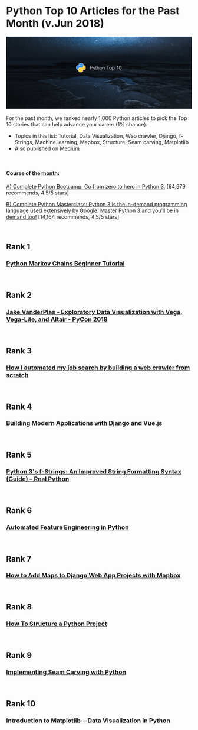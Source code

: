 # Python Top 10 Articles for the Past Month (v.Jun 2018)

<img src="june-python-top10.jpg" width="800" alt="Mybridge"></a>

For the past month, we ranked nearly 1,000 Python articles to pick the Top 10 stories that can help advance your career (1% chance).
 
* Topics in this list: Tutorial, Data Visualization, Web crawler, Django, f-Strings, Machine learning, Mapbox, Structure, Seam carving, Matplotlib
* Also published on [Medium](https://goo.gl/D1LzYj)

<br>

#### Course of the month:

[A) Complete Python Bootcamp: Go from zero to hero in Python 3.](http://bit.ly/2sK337a) [64,979 recommends, 4.5/5 stars]

[B) Complete Python Masterclass: Python 3 is the in-demand programming language used extensively by Google. Master Python 3 and you’ll be in demand too!](http://bit.ly/2MkJAzM) [14,164 recommends, 4.5/5 stars]

<br>

## Rank 1
### [Python Markov Chains Beginner Tutorial](https://www.datacamp.com/community/tutorials/markov-chains-python-tutorial?utm_source=mybridge&utm_medium=blog&utm_campaign=read_more)


<br>

## Rank 2
### [Jake VanderPlas - Exploratory Data Visualization with Vega, Vega-Lite, and Altair - PyCon 2018](https://www.youtube.com/watch?v=ms29ZPUKxbU?utm_source=mybridge&utm_medium=blog&utm_campaign=read_more)


<br>

## Rank 3
### [How I automated my job search by building a web crawler from scratch](https://medium.freecodecamp.org/how-i-built-a-web-crawler-to-automate-my-job-search-f825fb5af718?utm_source=mybridge&utm_medium=blog&utm_campaign=read_more)


<br>

## Rank 4
### [Building Modern Applications with Django and Vue.js](https://auth0.com/blog/building-modern-applications-with-django-and-vuejs?utm_source=mybridge&utm_medium=blog&utm_campaign=read_more)


<br>

## Rank 5
### [Python 3's f-Strings: An Improved String Formatting Syntax (Guide) – Real Python](https://realpython.com/python-f-strings?utm_source=mybridge&utm_medium=blog&utm_campaign=read_more)


<br>

## Rank 6
### [Automated Feature Engineering in Python](https://towardsdatascience.com/automated-feature-engineering-in-python-99baf11cc219?utm_source=mybridge&utm_medium=blog&utm_campaign=read_more)


<br>

## Rank 7
### [How to Add Maps to Django Web App Projects with Mapbox](https://www.fullstackpython.com/blog/maps-django-web-applications-projects-mapbox.html?utm_source=mybridge&utm_medium=blog&utm_campaign=read_more)


<br>

## Rank 8
### [How To Structure a Python Project](https://able.bio/SamDev14/how-to-structure-a-python-project--685o1o6?utm_source=mybridge&utm_medium=blog&utm_campaign=read_more)


<br>

## Rank 9
### [Implementing Seam Carving with Python](https://karthikkaranth.me/blog/implementing-seam-carving-with-python?utm_source=mybridge&utm_medium=blog&utm_campaign=read_more)


<br>

## Rank 10
### [Introduction to Matplotlib — Data Visualization in Python](https://heartbeat.fritz.ai/introduction-to-matplotlib-data-visualization-in-python-d9143287ae39?utm_source=mybridge&utm_medium=blog&utm_campaign=read_more)


                    
